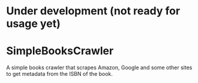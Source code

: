 # Under development (not ready for usage yet)
# SimpleBooksCrawler
A simple books crawler that scrapes Amazon, Google and some other sites to get metadata from the ISBN of the book.
